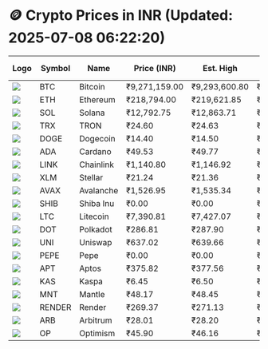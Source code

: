 # 🪙 Crypto Prices in INR (Updated: 2025-07-08 06:22:20)

| Logo | Symbol | Name       | Price (INR) | Est. High | Est. Low | Gross Profit | Fees | Net Profit | ROI % |
|------|--------|------------|-------------|-----------|----------|---------------|------|-------------|--------|
| ![](https://coin-images.coingecko.com/coins/images/1/large/bitcoin.png?1696501400) | BTC    | Bitcoin    | ₹9,271,159.00 | ₹9,293,600.80 | ₹9,248,717.20 | ₹485.30 | ₹200.00 | ₹285.30 | 0.29% |
| ![](https://coin-images.coingecko.com/coins/images/279/large/ethereum.png?1696501628) | ETH    | Ethereum   | ₹218,794.00 | ₹219,621.85 | ₹217,966.15 | ₹759.61 | ₹200.00 | ₹559.61 | 0.56% |
| ![](https://coin-images.coingecko.com/coins/images/4128/large/solana.png?1718769756) | SOL    | Solana     | ₹12,792.75 | ₹12,863.71 | ₹12,721.79 | ₹1,115.57 | ₹200.00 | ₹915.57 | 0.92% |
| ![](https://coin-images.coingecko.com/coins/images/1094/large/tron-logo.png?1696502193) | TRX    | TRON       | ₹24.60 | ₹24.63 | ₹24.57 | ₹207.53 | ₹200.00 | ₹7.53 | 0.01% |
| ![](https://coin-images.coingecko.com/coins/images/5/large/dogecoin.png?1696501409) | DOGE   | Dogecoin   | ₹14.40 | ₹14.50 | ₹14.30 | ₹1,426.77 | ₹200.00 | ₹1,226.77 | 1.23% |
| ![](https://coin-images.coingecko.com/coins/images/975/large/cardano.png?1696502090) | ADA    | Cardano    | ₹49.53 | ₹49.77 | ₹49.29 | ₹973.83 | ₹200.00 | ₹773.83 | 0.77% |
| ![](https://coin-images.coingecko.com/coins/images/877/large/chainlink-new-logo.png?1696502009) | LINK   | Chainlink  | ₹1,140.80 | ₹1,146.92 | ₹1,134.68 | ₹1,078.98 | ₹200.00 | ₹878.98 | 0.88% |
| ![](https://coin-images.coingecko.com/coins/images/100/large/fmpFRHHQ_400x400.jpg?1735231350) | XLM    | Stellar    | ₹21.24 | ₹21.36 | ₹21.12 | ₹1,150.65 | ₹200.00 | ₹950.65 | 0.95% |
| ![](https://coin-images.coingecko.com/coins/images/12559/large/Avalanche_Circle_RedWhite_Trans.png?1696512369) | AVAX   | Avalanche  | ₹1,526.95 | ₹1,535.34 | ₹1,518.56 | ₹1,105.52 | ₹200.00 | ₹905.52 | 0.91% |
| ![](https://coin-images.coingecko.com/coins/images/11939/large/shiba.png?1696511800) | SHIB   | Shiba Inu  | ₹0.00 | ₹0.00 | ₹0.00 | ₹897.77 | ₹200.00 | ₹697.77 | 0.70% |
| ![](https://coin-images.coingecko.com/coins/images/2/large/litecoin.png?1696501400) | LTC    | Litecoin   | ₹7,390.81 | ₹7,427.07 | ₹7,354.55 | ₹986.12 | ₹200.00 | ₹786.12 | 0.79% |
| ![](https://coin-images.coingecko.com/coins/images/12171/large/polkadot.png?1696512008) | DOT    | Polkadot   | ₹286.81 | ₹287.90 | ₹285.72 | ₹761.23 | ₹200.00 | ₹561.23 | 0.56% |
| ![](https://coin-images.coingecko.com/coins/images/12504/large/uniswap-logo.png?1720676669) | UNI    | Uniswap    | ₹637.02 | ₹639.66 | ₹634.38 | ₹831.36 | ₹200.00 | ₹631.36 | 0.63% |
| ![](https://coin-images.coingecko.com/coins/images/29850/large/pepe-token.jpeg?1696528776) | PEPE   | Pepe       | ₹0.00 | ₹0.00 | ₹0.00 | ₹1,303.21 | ₹200.00 | ₹1,103.21 | 1.10% |
| ![](https://coin-images.coingecko.com/coins/images/26455/large/aptos_round.png?1696525528) | APT    | Aptos      | ₹375.82 | ₹377.56 | ₹374.08 | ₹927.87 | ₹200.00 | ₹727.87 | 0.73% |
| ![](https://coin-images.coingecko.com/coins/images/25751/large/kaspa-icon-exchanges.png?1696524837) | KAS    | Kaspa      | ₹6.45 | ₹6.50 | ₹6.40 | ₹1,499.53 | ₹200.00 | ₹1,299.53 | 1.30% |
| ![](https://coin-images.coingecko.com/coins/images/30980/large/Mantle-Logo-mark.png?1739213200) | MNT    | Mantle     | ₹48.17 | ₹48.45 | ₹47.89 | ₹1,152.55 | ₹200.00 | ₹952.55 | 0.95% |
| ![](https://coin-images.coingecko.com/coins/images/11636/large/rndr.png?1696511529) | RENDER | Render     | ₹269.37 | ₹271.13 | ₹267.61 | ₹1,317.23 | ₹200.00 | ₹1,117.23 | 1.12% |
| ![](https://coin-images.coingecko.com/coins/images/16547/large/arb.jpg?1721358242) | ARB    | Arbitrum   | ₹28.01 | ₹28.20 | ₹27.82 | ₹1,369.54 | ₹200.00 | ₹1,169.54 | 1.17% |
| ![](https://coin-images.coingecko.com/coins/images/25244/large/Optimism.png?1696524385) | OP     | Optimism   | ₹45.90 | ₹46.16 | ₹45.64 | ₹1,117.32 | ₹200.00 | ₹917.32 | 0.92% |
